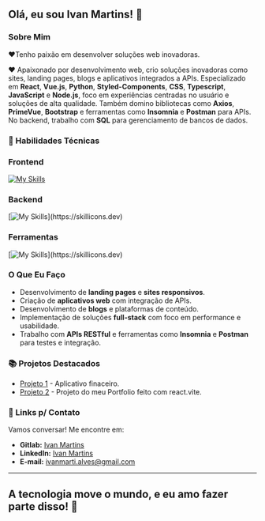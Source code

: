 ## Olá, eu sou Ivan Martins! 👋

### Sobre Mim

❤️Tenho paixão em desenvolver soluções web inovadoras.

❤️ Apaixonado por desenvolvimento web, crio soluções inovadoras como sites, landing pages, blogs e aplicativos integrados a APIs. Especializado em **React**, **Vue.js**, **Python**, **Styled-Components**, **CSS**, **Typescript**, **JavaScript** e **Node.js**, foco em experiências centradas no usuário e soluções de alta qualidade. Também domino bibliotecas como **Axios**, **PrimeVue**, **Bootstrap** e ferramentas como **Insomnia** e **Postman** para APIs. No backend, trabalho com **SQL** para gerenciamento de bancos de dados.

### 🚀  Habilidades Técnicas

### Frontend
[![My Skills](https://skillicons.dev/icons?i=js,html,css,ts,tailwind,react,vite,vue,nuxtjs,styledcomponents)](https://skillicons.dev)

### Backend
[![My Skills](https://skillicons.dev/icons?i=nodejs,py,npm,docker,postman,nodejs,postgres,)](https://skillicons.dev)


### Ferramentas
[![My Skills](https://skillicons.dev/icons?i=git,github,gitlab,notion,vscode,)](https://skillicons.dev)


### O Que Eu Faço

- Desenvolvimento de **landing pages** e **sites responsivos**.
- Criação de **aplicativos web** com integração de APIs.
- Desenvolvimento de **blogs** e plataformas de conteúdo.
- Implementação de soluções **full-stack** com foco em performance e usabilidade.
- Trabalho com **APIs RESTful** e ferramentas como **Insomnia** e **Postman** para testes e integração.

### 📚 Projetos Destacados

- [Projeto 1](https://github.com/IvanM4rtin5/DtMoney-Frontend) - Aplicativo finaceiro.
- [Projeto 2](https://portfolio-prime.netlify.app/) - Projeto do meu Portfolio feito com react.vite.

### 🔗 Links p/ Contato

Vamos conversar! Me encontre em:

- **Gitlab:** [Ivan Martins](https://gitlab.com/ivanmarti.alves)
- **LinkedIn:** [Ivan Martins](https://www.linkedin.com/in/ivan-martins-alves/)
- **E-mail:** ivanmarti.alves@gmail.com

---
**A tecnologia move o mundo, e eu amo fazer parte disso!** 🚀
---
